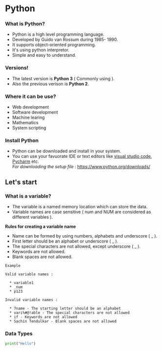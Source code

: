 # Python

### What is Python? ###
* Python is a high level programming language.
* Developed by Guido van Rossum during 1985- 1990.
* It supports object-oriented programming.
* It's using python interpretor.
* Simple and easy to understand.

### Versions! ###
* The latest version is **Python 3** ( Commonly using ).
* Also the previous verison is **Python 2**. 

### Where it can be use? ###
* Web development
* Software development
* Machine learing
* Mathematics
* System scripting

### Install Python ###
* Python can be downloaded and install in your system.
* You can use your favuorate IDE or text editors like [visual studio code](https://code.visualstudio.com/), [Pycharm](https://www.jetbrains.com/pycharm/ "Pycharm") etc.  
_For downloading the setup file_ : https://www.python.org/downloads/  


## Let's start ##
### What is a variable?
* The variable is a named memory location which can store the data.
* Variable names are case sensitive ( num and NUM are considered as different variables ).   

**Rules for creating a variable name** 
  * Name can be formed by using numbers, alphabets and underscore ( _ ). 
  * First letter should be an alphabet or underscore ( _ ).
  * The special characters are not allowed, except underscore ( _ ).
  * Keywords are not allowed.
  * Blank spaces are not allowed.
    
```
Example

Valid variable names :  

  * variable1
  * _num
  * p123
  
Invalid variable names :

  * 7name - The starting letter should be an alphabet
  * vari%#@!able - The special characters are not allowed
  * if - Keywords are not allowed
  * Sachin Tendulkar - Blank spaces are not allowed
```  
### Data Types
```python
print("Hello")
```


